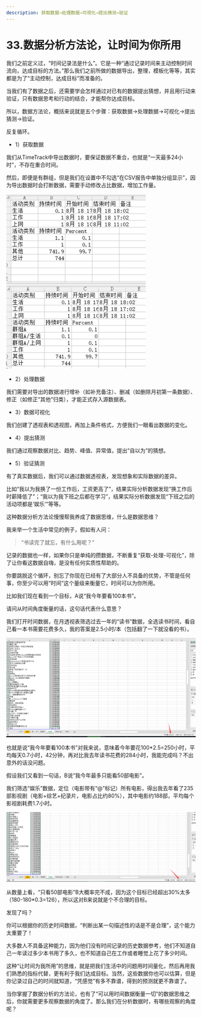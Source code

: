 ```yaml
---
description: 获取数据→处理数据→可视化→提出猜测→验证
---
```


# 33.数据分析方法论，让时间为你所用

我们之前定义过，“时间记录法是什么”。它是一种“通过记录时间来主动控制时间流向，达成目标的方法。”那么我们之前所做的数据导出，整理，模板化等等，其实都是为了“主动控制，达成目标”而准备的。

当我们有了数据之后，还需要学会怎样通过对已有的数据提出猜想，并且用行动来验证，只有数据思考和行动的结合，才能帮你达成目标。

所以，数据方法论，概括来说就是五个步骤：获取数据→处理数据→可视化→提出猜测→验证。

反复循环。

* 1）获取数据

我们从TimeTrack中导出数据时，要保证数据不重合，也就是“一天最多24小时”，不存在重合时间。

然后，即便是有群组，但是我们在设置中不勾选“在CSV报告中单独分组显示”，因为导出数据时会打断数据，需要手动修改占比数据，增加工作量。

![&#x4E0A;&#x56FE;&#x65E0;&#x7FA4;&#x7EC4;&#xFF0C;&#x4E0B;&#x56FE;&#x7FA4;&#x7EC4;&#x4E3A;&#x201C;&#x7FA4;&#x7EC4;A&#x201D;](../.gitbook/assets/tu-pian%20%2844%29.png)

* 2）处理数据

我们需要对导出的数据进行增补（如补充备注）、删减（如删除月初第一条数据）、修正（如修正“其他”归类），才能正式存入源数据表。

* 3）数据可视化

我们创建了透视表和透视图，再加上条件格式，方便我们一眼看出数据的变化。

* 4）提出猜测

我们通过观察数据对比、趋势、峰值、异常值，提出“自以为”的猜想。

* 5）验证猜测

有了真实数据后，我们可以通过数据透视表，发现想象和实际数据的差异。

比如“我以为我换了一份工作后，工资更高了”，结果实际分析数据发现“换工作后时薪降低了”；“我以为我下班之后都在学习”，结果实际分析数据发现“下班之后的活动项都是‘娱乐’”等等。

这种数据分析方法论慢慢帮我养成了数据思维，什么是数据思维？

我来举一个生活中常见的例子，假如有人问：

> “书读完了就忘，有什么用呢？”

记录的数据也一样，如果你只是单纯的攒数据，不断重复“获取-处理-可视化”，除了让你看这数据自嗨，是没有任何实质性帮助的。

你要跳脱这个循环，别忘了你现在已经有了大部分人不具备的优势，不管是任何事，你至少可以用“时间”这个量级来衡量它，时间可以为你所用。

比如我们现在看到一个目标，A说“我今年要看100本书”。

请问从时间角度衡量的话，这句话代表什么意思？

我们打开时间数据，在月透视表筛选过去一年的“读书”数据，全选读书时间，看自己看一本书需要花费多久，我的答案是2.5小时/本（包括翻了一下就没看的书）。

![](../.gitbook/assets/tu-pian%20%2873%29.png)

也就是说“我今年要看100本书”对我来说，意味着今年要花100\*2.5=250小时，平均每天0.7小时，42分钟，再对比我去年读书花费的284小时，我能完成吗？不出意外的话没问题。

假设我们又看到一句话，B说“我今年最多只能看50部电影”。

我们筛选“娱乐”数据，定位（电影带有“@”标记）所有电影，得出我去年看了235部影视剧（电影+综艺+纪录片，电影占比约80%），其中电影约188部，平均每个影视剧耗费1.7小时。

![](../.gitbook/assets/tu-pian%20%2861%29.png)

从数量上看，“只看50部电影”B大概率完不成，因为这个目标已经超出30%太多（180-180\*0.3=126），所以这对B来说就是个不合理的目标。

发现了吗？

你可以根据你的历史时间数据，“判断出某一句描述性的话是不是合理”，这个能力太重要了！

大多数人不具备这种能力，因为他们没有时间记录的历史数据参考，他们不知道自己一年读过多少本书用了多久，也不知道自己在工作或者睡觉上花了多少时间。

这种“让时间为我所用”的思维，就是把我们生活中的问题用时间量化，然后再用我们熟悉的指标代替，更有利于我们达成目标。当然，这些数据你也可以估算，但是你记录过自己的时间就知道，“凭感觉”有多不靠谱，得到的预测就更不靠谱了。

当你掌握了数据分析的方法论，也有了“可以用时间数据衡量一切”的数据思维之后，你就需要更多观察数据的角度了。那么我们在分析数据时，有哪些观察的角度呢？

